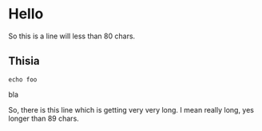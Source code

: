 # Hello
So this is a line will less than 80 chars.

## Thisia

```shell
echo foo
```
bla

So, there is this line which is getting very very long. I mean really long, yes longer than 89 chars.
